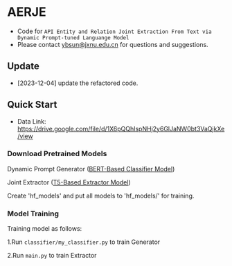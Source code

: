 # AERJE
- Code for ``API Entity and Relation Joint Extraction From Text via Dynamic Prompt-tuned Languange Model``
- Please contact ybsun@jxnu.edu.cn for questions and suggestions.

## Update
- [2023-12-04] update the refactored code.

## Quick Start

- Data Link: https://drive.google.com/file/d/1X6pQQhIspNHj2y6GlJaNW0bt3VaQjkXe/view

### Download Pretrained Models
Dynamic Prompt Generator ([BERT-Based Classifier Model](https://huggingface.co/bert-base-uncased))

Joint Extractor ([T5-Based Extractor Model](https://drive.google.com/file/d/15OFkWw8kJA1k2g_zehZ0pxcjTABY2iF1/view))

Create 'hf_models' and put all models to 'hf_models/' for training.

### Model Training

Training model as follows:

1.Run `classifier/my_classifier.py` to train Generator

2.Run `main.py` to train Extractor
